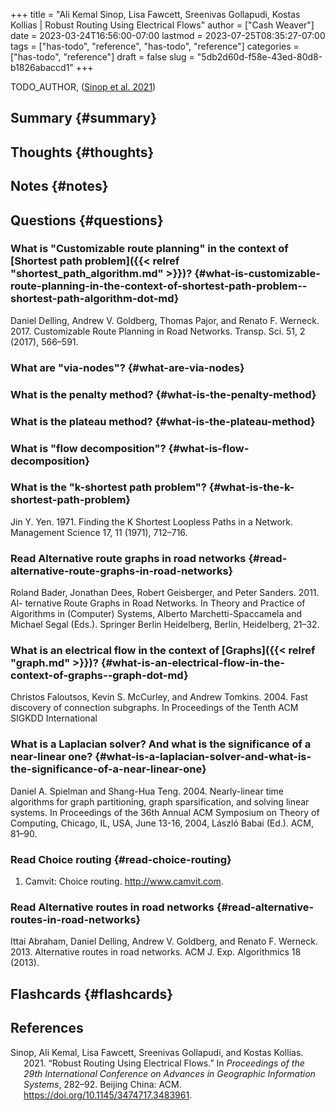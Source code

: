 +++
title = "Ali Kemal Sinop, Lisa Fawcett, Sreenivas Gollapudi, Kostas Kollias | Robust Routing Using Electrical Flows"
author = ["Cash Weaver"]
date = 2023-03-24T16:56:00-07:00
lastmod = 2023-07-25T08:35:27-07:00
tags = ["has-todo", "reference", "has-todo", "reference"]
categories = ["has-todo", "reference"]
draft = false
slug = "5db2d60d-f58e-43ed-80d8-b1826abaccd1"
+++

TODO_AUTHOR, (<a href="#citeproc_bib_item_1">Sinop et al. 2021</a>)


## Summary {#summary}


## Thoughts {#thoughts}


## Notes {#notes}


## Questions {#questions}


### What is "Customizable route planning" in the context of [Shortest path problem]({{< relref "shortest_path_algorithm.md" >}})? {#what-is-customizable-route-planning-in-the-context-of-shortest-path-problem--shortest-path-algorithm-dot-md}

Daniel Delling, Andrew V. Goldberg, Thomas Pajor, and Renato F. Werneck. 2017. Customizable Route Planning in Road Networks. Transp. Sci. 51, 2 (2017), 566–591.


### What are "via-nodes"? {#what-are-via-nodes}


### What is the penalty method? {#what-is-the-penalty-method}


### What is the plateau method? {#what-is-the-plateau-method}


### What is "flow decomposition"? {#what-is-flow-decomposition}


### What is the "k-shortest path problem"? {#what-is-the-k-shortest-path-problem}

Jin Y. Yen. 1971. Finding the K Shortest Loopless Paths in a Network. Management
Science 17, 11 (1971), 712–716.


### Read Alternative route graphs in road networks {#read-alternative-route-graphs-in-road-networks}

Roland Bader, Jonathan Dees, Robert Geisberger, and Peter Sanders. 2011. Al- ternative Route Graphs in Road Networks. In Theory and Practice of Algorithms in (Computer) Systems, Alberto Marchetti-Spaccamela and Michael Segal (Eds.). Springer Berlin Heidelberg, Berlin, Heidelberg, 21–32.


### What is an electrical flow in the context of [Graphs]({{< relref "graph.md" >}})? {#what-is-an-electrical-flow-in-the-context-of-graphs--graph-dot-md}

Christos Faloutsos, Kevin S. McCurley, and Andrew Tomkins. 2004. Fast discovery of connection subgraphs. In Proceedings of the Tenth ACM SIGKDD International


### What is a Laplacian solver? And what is the significance of a near-linear one? {#what-is-a-laplacian-solver-and-what-is-the-significance-of-a-near-linear-one}

Daniel A. Spielman and Shang-Hua Teng. 2004. Nearly-linear time algorithms for graph partitioning, graph sparsification, and solving linear systems. In Proceedings of the 36th Annual ACM Symposium on Theory of Computing, Chicago, IL, USA, June 13-16, 2004, László Babai (Ed.). ACM, 81–90.


### Read Choice routing {#read-choice-routing}

1.  Camvit: Choice routing. <http://www.camvit.com>.


### Read Alternative routes in road networks {#read-alternative-routes-in-road-networks}

Ittai Abraham, Daniel Delling, Andrew V. Goldberg, and Renato F. Werneck. 2013. Alternative routes in road networks. ACM J. Exp. Algorithmics 18 (2013).


## Flashcards {#flashcards}

## References

<style>.csl-entry{text-indent: -1.5em; margin-left: 1.5em;}</style><div class="csl-bib-body">
  <div class="csl-entry"><a id="citeproc_bib_item_1"></a>Sinop, Ali Kemal, Lisa Fawcett, Sreenivas Gollapudi, and Kostas Kollias. 2021. “Robust Routing Using Electrical Flows.” In <i>Proceedings of the 29th International Conference on Advances in Geographic Information Systems</i>, 282–92. Beijing China: ACM. <a href="https://doi.org/10.1145/3474717.3483961">https://doi.org/10.1145/3474717.3483961</a>.</div>
</div>
